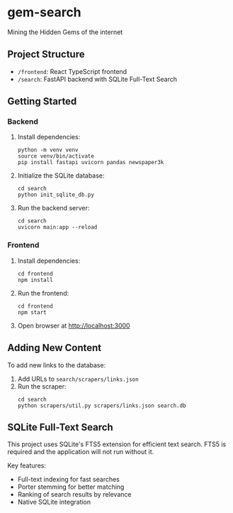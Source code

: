 # gem-search
Mining the Hidden Gems of the internet

## Project Structure

- `/frontend`: React TypeScript frontend
- `/search`: FastAPI backend with SQLite Full-Text Search

## Getting Started

### Backend

1. Install dependencies:
   ```
   python -m venv venv
   source venv/bin/activate
   pip install fastapi uvicorn pandas newspaper3k
   ```

2. Initialize the SQLite database:
   ```
   cd search
   python init_sqlite_db.py
   ```

3. Run the backend server:
   ```
   cd search
   uvicorn main:app --reload
   ```

### Frontend

1. Install dependencies:
   ```
   cd frontend
   npm install
   ```

2. Run the frontend:
   ```
   cd frontend
   npm start
   ```

3. Open browser at [http://localhost:3000](http://localhost:3000)

## Adding New Content

To add new links to the database:

1. Add URLs to `search/scrapers/links.json`
2. Run the scraper:
   ```
   cd search
   python scrapers/util.py scrapers/links.json search.db
   ```

## SQLite Full-Text Search

This project uses SQLite's FTS5 extension for efficient text search. FTS5 is required and the application will not run without it.

Key features:
- Full-text indexing for fast searches
- Porter stemming for better matching
- Ranking of search results by relevance
- Native SQLite integration